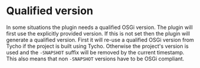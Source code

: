 # Qualified version
 
In some situations the plugin needs a qualified OSGi version. The plugin will
first use the explicitly provided version. If this is not set then the plugin
will generate a qualified version. First it will re-use a qualified OSGi
version from Tycho if the project is built using Tycho. Otherwise the
project's version is used and the `-SNAPSHOT` suffix will be
removed by the current timestamp. This also means that non
`-SNAPSHOT` versions have to be OSGi compliant.

